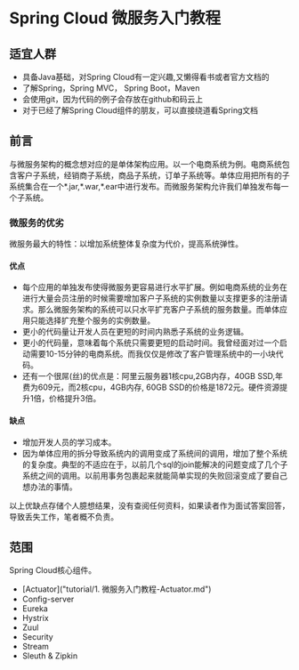 # Spring Cloud 微服务入门教程

## 适宜人群

- 具备Java基础，对Spring Cloud有一定兴趣,又懒得看书或者官方文档的
- 了解Spring，Spring MVC， Spring Boot，Maven
- 会使用git，因为代码的例子会存放在github和码云上
- 对于已经了解Spring Cloud组件的朋友，可以直接绕道看Spring文档

## 前言

与微服务架构的概念想对应的是单体架构应用。以一个电商系统为例。电商系统包含客户子系统，经销商子系统，商品子系统，订单子系统等。单体应用把所有的子系统集合在一个\*.jar,\*.war,\*.ear中进行发布。而微服务架构允许我们单独发布每一个子系统。

### 微服务的优劣

微服务最大的特性：以增加系统整体复杂度为代价，提高系统弹性。

#### 优点

- 每个应用的单独发布使得微服务更容易进行水平扩展。例如电商系统的业务在进行大量会员注册的时候需要增加客户子系统的实例数量以支撑更多的注册请求。那么微服务架构的系统可以只水平扩充客户子系统的服务数量。而单体应用只能选择扩充整个服务的实例数量。
- 更小的代码量让开发人员在更短的时间内熟悉子系统的业务逻辑。
- 更小的代码量，意味着每个系统只需要更短的启动时间。我曾经面对过一个启动需要10-15分钟的电商系统。而我仅仅是修改了客户管理系统中的一小块代码。
- 还有一个很屌(丝)的优点是：阿里云服务器1核cpu,2GB内存，40GB SSD,年费为609元，而2核cpu，4GB内存, 60GB SSD的价格是1872元。硬件资源提升1倍，价格提升3倍。

#### 缺点

- 增加开发人员的学习成本。
- 因为单体应用的拆分导致系统内的调用变成了系统间的调用，增加了整个系统的复杂度。典型的不适应在于，以前几个sql的join能解决的问题变成了几个子系统之间的调用。以前用事务包裹起来就能简单实现的失败回滚变成了要自己想办法的事情。

以上优缺点存储个人臆想结果，没有查阅任何资料，如果读者作为面试答案回答，导致丢失工作，笔者概不负责。

## 范围

Spring Cloud核心组件。

- [Actuator]("tutorial/1. 微服务入门教程-Actuator.md")
- Config-server
- Eureka
- Hystrix
- Zuul
- Security
- Stream
- Sleuth & Zipkin